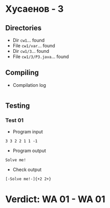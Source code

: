 # Хусаенов - 3
## Directories
- Dir `cw1`... found
- File `cw1/var`... found
- Dir `cw1/3`... found
- File `cw1/3/P3.java`... found
## Compiling
- Compilation log
```

```
## Testing
### Test 01
- Program input
```
3 3 2 2 1 1 -1

```
- Program output
```
Solve me!

```
- Check output
```
[-Solve me!-]{+2 2+}

```
# Verdict: **WA 01** - WA 01
